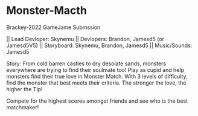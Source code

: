 # Monster-Macth
Brackey-2022 GameJame Submssion

|| Lead Devloper: Skynemu
|| Devlopers: Brandon, Jamesd5 (or Jamesd5V5)
|| Storyboard: Skynemu, Brandon, Jamesd5
|| Music/Sounds: Jamesd5

Story:
From cold barren castles to dry desolate sands, monsters everywhere are trying to find their soulmate too! Play as cupid and help monsters find their true love in Monster Match. With 3 levels of difficulty, find the monster that best meets their criteria. The stronger the love, the higher the Tip!

Compete for the highest scores amongst friends and see who is the best matchmaker!

